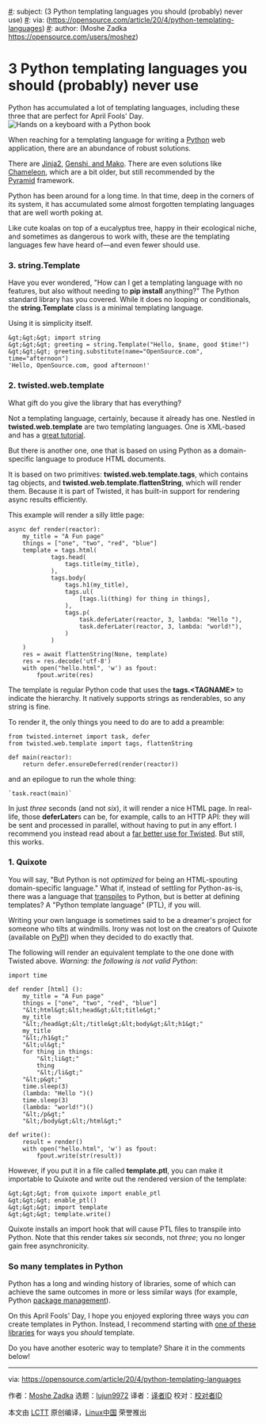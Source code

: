 [#]: collector: (lujun9972)
[#]: translator: (geekpi)
[#]: reviewer: ( )
[#]: publisher: ( )
[#]: url: ( )
[#]: subject: (3 Python templating languages you should (probably) never use)
[#]: via: (https://opensource.com/article/20/4/python-templating-languages)
[#]: author: (Moshe Zadka https://opensource.com/users/moshez)

3 Python templating languages you should (probably) never use
======
Python has accumulated a lot of templating languages, including these
three that are perfect for April Fools' Day.
![Hands on a keyboard with a Python book ][1]

When reaching for a templating language for writing a [Python][2] web application, there are an abundance of robust solutions. 

There are [Jinja2][3], [Genshi, and Mako][4]. There are even solutions like [Chameleon][5], which are a bit older, but still recommended by the [Pyramid][6] framework.

Python has been around for a long time. In that time, deep in the corners of its system, it has accumulated some almost forgotten templating languages that are well worth poking at.

Like cute koalas on top of a eucalyptus tree, happy in their ecological niche, and sometimes as dangerous to work with, these are the templating languages few have heard of—and even fewer should use.

### 3\. string.Template

Have you ever wondered, "How can I get a templating language with no features, but also without needing to **pip install** anything?" The Python standard library has you covered. While it does no looping or conditionals, the **string.Template** class is a minimal templating language.

Using it is simplicity itself.


```
&gt;&gt;&gt; import string
&gt;&gt;&gt; greeting = string.Template("Hello, $name, good $time!")
&gt;&gt;&gt; greeting.substitute(name="OpenSource.com", time="afternoon")
'Hello, OpenSource.com, good afternoon!'
```

### 2\. twisted.web.template

What gift do you give the library that has everything?

Not a templating language, certainly, because it already has one. Nestled in **twisted.web.template** are two templating languages. One is XML-based and has a [great tutorial][7].

But there is another one, one that is based on using Python as a domain-specific language to produce HTML documents.

It is based on two primitives: **twisted.web.template.tags**, which contains tag objects, and **twisted.web.template.flattenString**, which will render them. Because it is part of Twisted, it has built-in support for rendering async results efficiently.

This example will render a silly little page:


```
async def render(reactor):
    my_title = "A Fun page"
    things = ["one", "two", "red", "blue"]
    template = tags.html(
            tags.head(
                tags.title(my_title),
            ),
            tags.body(
                tags.h1(my_title),
                tags.ul(
                    [tags.li(thing) for thing in things],
                ),
                tags.p(
                    task.deferLater(reactor, 3, lambda: "Hello "),
                    task.deferLater(reactor, 3, lambda: "world!"),
                )
            )
    )
    res = await flattenString(None, template)
    res = res.decode('utf-8')
    with open("hello.html", 'w') as fpout:
        fpout.write(res)
```

The template is regular Python code that uses the **tags.&lt;TAGNAME&gt;** to indicate the hierarchy. It natively supports strings as renderables, so any string is fine.

To render it, the only things you need to do are to add a preamble:


```
from twisted.internet import task, defer
from twisted.web.template import tags, flattenString

def main(reactor):
    return defer.ensureDeferred(render(reactor))
```

and an epilogue to run the whole thing:


```
`task.react(main)`
```

In just _three_ seconds (and not _six_), it will render a nice HTML page. In real-life, those **deferLater**s can be, for example, calls to an HTTP API: they will be sent and processed in parallel, without having to put in any effort. I recommend you instead read about a [far better use for Twisted][8]. But still, this works.

### 1\. Quixote

You will say, "But Python is not _optimized_ for being an HTML-spouting domain-specific language." What if, instead of settling for Python-as-is, there was a language that [transpiles][9] to Python, but is better at defining templates? A "Python template language" (PTL), if you will.

Writing your own language is sometimes said to be a dreamer's project for someone who tilts at windmills. Irony was not lost on the creators of Quixote (available on [PyPI][10]) when they decided to do exactly that.

The following will render an equivalent template to the one done with Twisted above. _Warning: the following is not valid Python_:


```
import time

def render [html] ():
    my_title = "A Fun page"
    things = ["one", "two", "red", "blue"]
    "&lt;html&gt;&lt;head&gt;&lt;title&gt;"
    my_title
    "&lt;/head&gt;&lt;/title&gt;&lt;body&gt;&lt;h1&gt;"
    my_title
    "&lt;/h1&gt;"
    "&lt;ul&gt;"
    for thing in things:
        "&lt;li&gt;"
        thing
        "&lt;/li&gt;"
    "&lt;p&gt;"
    time.sleep(3)
    (lambda: "Hello ")()
    time.sleep(3)
    (lambda: "world!")()
    "&lt;/p&gt;"
    "&lt;/body&gt;&lt;/html&gt;"

def write():
    result = render()
    with open("hello.html", 'w') as fpout:
        fpout.write(str(result))
```

However, if you put it in a file called **template.ptl**, you can make it importable to Quixote and write out the rendered version of the template:


```
&gt;&gt;&gt; from quixote import enable_ptl
&gt;&gt;&gt; enable_ptl()
&gt;&gt;&gt; import template
&gt;&gt;&gt; template.write()
```

Quixote installs an import hook that will cause PTL files to transpile into Python. Note that this render takes _six_ seconds, not _three_; you no longer gain free asynchronicity.

### So many templates in Python

Python has a long and winding history of libraries, some of which can achieve the same outcomes in more or less similar ways (for example, Python [package management][11]).

On this April Fools' Day, I hope you enjoyed exploring three ways you _can_ create templates in Python. Instead, I recommend starting with [one of these libraries][4] for ways you _should_ template.

Do you have another esoteric way to template? Share it in the comments below!

--------------------------------------------------------------------------------

via: https://opensource.com/article/20/4/python-templating-languages

作者：[Moshe Zadka][a]
选题：[lujun9972][b]
译者：[译者ID](https://github.com/译者ID)
校对：[校对者ID](https://github.com/校对者ID)

本文由 [LCTT](https://github.com/LCTT/TranslateProject) 原创编译，[Linux中国](https://linux.cn/) 荣誉推出

[a]: https://opensource.com/users/moshez
[b]: https://github.com/lujun9972
[1]: https://opensource.com/sites/default/files/styles/image-full-size/public/lead-images/python-programming-code-keyboard.png?itok=fxiSpmnd (Hands on a keyboard with a Python book )
[2]: https://opensource.com/resources/python
[3]: https://opensource.com/article/20/2/jinja2-cheat-sheet
[4]: https://opensource.com/resources/python/template-libraries
[5]: https://chameleon.readthedocs.io/en/latest/
[6]: https://opensource.com/article/18/5/pyramid-framework
[7]: https://twistedmatrix.com/documents/13.1.0/web/howto/twisted-templates.html
[8]: https://opensource.com/article/20/3/treq-python
[9]: https://en.wikipedia.org/wiki/Source-to-source_compiler
[10]: https://pypi.org/project/Quixote/
[11]: https://opensource.com/article/19/4/managing-python-packages
